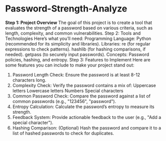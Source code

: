 # Password-Strength-Analyze
**Step 1: Project Overview**
The goal of this project is to create a tool that evaluates the strength of a password based on various criteria, such as
length, complexity, and common vulnerabilities.
Step 2: Tools and Technologies
Here’s what you’ll need:
Programming Language: Python (recommended for its simplicity and libraries).
Libraries:
re (for regular expressions to check patterns).
hashlib (for hashing comparisons, if needed).
getpass (to securely input passwords).
Concepts: Password policies, hashing, and entropy.
Step 3: Features to Implement
Here are some features you can include to make your project stand out:
1. Password Length Check: Ensure the password is at least 8-12 characters long.
2. Complexity Check: Verify the password contains a mix of:
Uppercase letters
Lowercase letters
Numbers
Special characters
3. Common Password Check: Compare the password against a list of common passwords (e.g., "123456",
"password").
4. Entropy Calculation: Calculate the password’s entropy to measure its strength.
5. Feedback System: Provide actionable feedback to the user (e.g., "Add a special character").
6. Hashing Comparison: (Optional) Hash the password and compare it to a list of hashed passwords to check for
duplicates.
